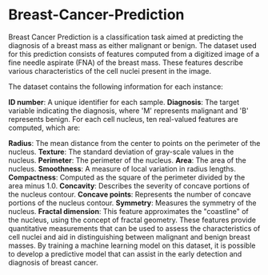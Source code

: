 # Breast-Cancer-Prediction
Breast Cancer Prediction is a classification task aimed at predicting the diagnosis of a breast mass as either malignant or benign. The dataset used for this prediction consists of features computed from a digitized image of a fine needle aspirate (FNA) of the breast mass. These features describe various characteristics of the cell nuclei present in the image.

The dataset contains the following information for each instance:

**ID number**: A unique identifier for each sample.
**Diagnosis**: The target variable indicating the diagnosis, where 'M' represents malignant and 'B' represents benign.
For each cell nucleus, ten real-valued features are computed, which are:

**Radius**: The mean distance from the center to points on the perimeter of the nucleus.
**Texture**: The standard deviation of gray-scale values in the nucleus.
**Perimeter**: The perimeter of the nucleus.
**Area**: The area of the nucleus.
**Smoothness**: A measure of local variation in radius lengths.
**Compactness**: Computed as the square of the perimeter divided by the area minus 1.0.
**Concavity**: Describes the severity of concave portions of the nucleus contour.
**Concave points**: Represents the number of concave portions of the nucleus contour.
**Symmetry**: Measures the symmetry of the nucleus.
**Fractal dimension**: This feature approximates the "coastline" of the nucleus, using the concept of fractal geometry.
These features provide quantitative measurements that can be used to assess the characteristics of cell nuclei and aid in distinguishing between malignant and benign breast masses. By training a machine learning model on this dataset, it is possible to develop a predictive model that can assist in the early detection and diagnosis of breast cancer.

